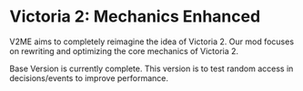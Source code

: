 # Victoria 2: Mechanics Enhanced

V2ME aims to completely reimagine the idea of Victoria 2. Our mod focuses on rewriting and optimizing the core mechanics of Victoria 2.

Base Version is currently complete. This version is to test random access in decisions/events to improve performance. 
